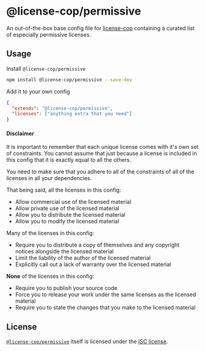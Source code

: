 # @license-cop/permissive

An out-of-the-box base config file for [license-cop](https://npmjs.com/packages/license-cop) containing a curated list of especially permissive licenses.

## Usage

Install `@license-cop/permissive`

```bash
npm install @license-cop/permissive --save-dev
```

Add it to your own config

```json
{
  "extends": "@license-cop/permissive",
  "licenses": ["anything extra that you need"]
}
```

#### Disclaimer

It is important to remember that each unique license comes with it's own set of constraints. You cannot assume that just because a license is included in this config that it is exactly equal to all the others.

You need to make sure that you adhere to all of the constraints of all of the licenses in all your dependencies.

That being said, all the licenses in this config:

- Allow commercial use of the licensed material
- Allow private use of the licensed material
- Allow you to distribute the licensed material
- Allow you to modify the licensed material

Many of the licenses in this config:

- Require you to distribute a copy of themselves and any copyright notices alongside the licensed material
- Limit the liability of the author of the licensed material
- Explicitly call out a lack of warranty over the licensed material

**None** of the licenses in this config:

- Require you to publish your source code
- Force you to release your work under the same licenses as the licensed material
- Require you to state the changes that you make to the licensed material

## License

[`@license-cop/permissive`](https://npmjs.com/packages/@license-cop/permissive) itself is licensed under the [ISC license](../../License.md).
